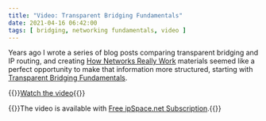```yaml
---
title: "Video: Transparent Bridging Fundamentals"
date: 2021-04-16 06:42:00
tags: [ bridging, networking fundamentals, video ]
---
```

Years ago I wrote a series of blog posts comparing transparent bridging and IP routing, and creating [How Networks Really Work](https://www.ipspace.net/Net101) materials seemed like a perfect opportunity to make that information more structured, starting with [Transparent Bridging Fundamentals](https://my.ipspace.net/bin/get/Net101/BR1.1%20-%20Transparent%20Bridging%20Fundamentals.mp4?doccode=Net101).

{{<jump>}}[Watch the video](https://my.ipspace.net/bin/get/Net101/BR1.1%20-%20Transparent%20Bridging%20Fundamentals.mp4?doccode=Net101){{</jump>}}

{{<note free>}}The video is available with [Free ipSpace.net Subscription](https://www.ipspace.net/Subscription/Free).{{</note>}}

